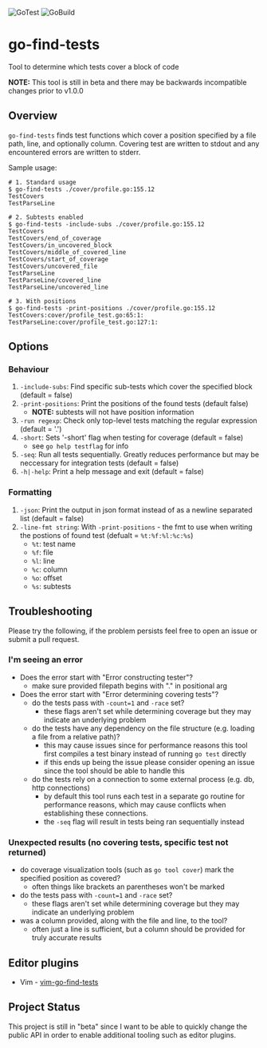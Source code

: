 ![GoTest](https://github.com/ShawnROGrady/go-find-tests/workflows/GoTest/badge.svg)
![GoBuild](https://github.com/ShawnROGrady/go-find-tests/workflows/GoBuild/badge.svg)

# go-find-tests
Tool to determine which tests cover a block of code

**NOTE:** This tool is still in beta and there may be backwards incompatible changes prior to v1.0.0
## Overview
`go-find-tests` finds test functions which cover a position specified by a file path, line, and optionally column. 
Covering test are written to stdout and any encountered errors are written to stderr.

Sample usage:
```
# 1. Standard usage
$ go-find-tests ./cover/profile.go:155.12 
TestCovers
TestParseLine

# 2. Subtests enabled
$ go-find-tests -include-subs ./cover/profile.go:155.12 
TestCovers
TestCovers/end_of_coverage
TestCovers/in_uncovered_block
TestCovers/middle_of_covered_line
TestCovers/start_of_coverage
TestCovers/uncovered_file
TestParseLine
TestParseLine/covered_line
TestParseLine/uncovered_line

# 3. With positions 
$ go-find-tests -print-positions ./cover/profile.go:155.12 
TestCovers:cover/profile_test.go:65:1:
TestParseLine:cover/profile_test.go:127:1:
```
## Options
### Behaviour

1. `-include-subs`: Find specific sub-tests which cover the specified block (default = false)
2. `-print-positions`: Print the positions of the found tests (default false)
    - **NOTE:** subtests will not have position information
3. `-run regexp`: Check only top-level tests matching the regular expression (default = '.')
4. `-short`: Sets '-short' flag when testing for coverage (default = false)
    - see `go help testflag` for info
5. `-seq`: Run all tests sequentially. Greatly reduces performance but may be neccessary for integration tests (default = false)
6. `-h|-help`: Print a help message and exit (default = false)
### Formatting

1. `-json`: Print the output in json format instead of as a newline separated list (default = false)
2. `-line-fmt string`: With `-print-positions` - the fmt to use when writing the postions of found test (defualt = `%t:%f:%l:%c:%s`)
    - `%t`: test name
    - `%f`: file
    - `%l`: line
    - `%c`: column
    - `%o`: offset
    - `%s`: subtests

## Troubleshooting
Please try the following, if the problem persists feel free to open an issue or submit a pull request.
### I'm seeing an error
* Does the error start with "Error constructing tester"?
    - make sure provided filepath begins with "." in positional arg
* Does the error start with "Error determining covering tests"?
    - do the tests pass with `-count=1` and `-race` set?
        - these flags aren't set while determining coverage but they may indicate an underlying problem
    - do the tests have any dependency on the file structure (e.g. loading a file from a relative path)?
        - this may cause issues since for performance reasons this tool first compiles a test binary instead of running `go test` directly
        - if this ends up being the issue please consider opening an issue since the tool should be able to handle this
    - do the tests rely on a connection to some external process (e.g. db, http connections)
        - by default this tool runs each test in a separate go routine for performance reasons, which may cause conflicts when establishing these connections.
        - the `-seq` flag will result in tests being ran sequentially instead

### Unexpected results (no covering tests, specific test not returned)
* do coverage visualization tools (such as `go tool cover`) mark the specified position as covered?
    - often things like brackets an parentheses won't be marked
* do the tests pass with `-count=1` and `-race` set?
    - these flags aren't set while determining coverage but they may indicate an underlying problem
* was a column provided, along with the file and line, to the tool?
    - often just a line is sufficient, but a column should be provided for truly accurate results

## Editor plugins
* Vim - [vim-go-find-tests](https://github.com/ShawnROGrady/vim-go-find-tests/tree/master)

## Project Status
This project is still in "beta" since I want to be able to quickly change the public API in order to enable additional tooling such as editor plugins.
